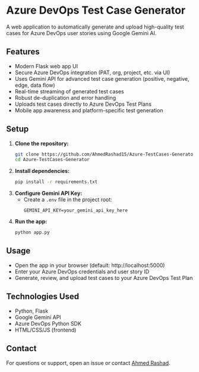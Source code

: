 # Azure DevOps Test Case Generator

A web application to automatically generate and upload high-quality test cases for Azure DevOps user stories using Google Gemini AI.

## Features
- Modern Flask web app UI
- Secure Azure DevOps integration (PAT, org, project, etc. via UI)
- Uses Gemini API for advanced test case generation (positive, negative, edge, data flow)
- Real-time streaming of generated test cases
- Robust de-duplication and error handling
- Uploads test cases directly to Azure DevOps Test Plans
- Mobile app awareness and platform-specific test generation

## Setup
1. **Clone the repository:**
   ```sh
   git clone https://github.com/AhmedRashad15/Azure-TestCases-Generator.git
   cd Azure-TestCases-Generator
   ```
2. **Install dependencies:**
   ```sh
   pip install -r requirements.txt
   ```
3. **Configure Gemini API Key:**
   - Create a `.env` file in the project root:
     ```
     GEMINI_API_KEY=your_gemini_api_key_here
     ```
4. **Run the app:**
   ```sh
   python app.py
   ```

## Usage
- Open the app in your browser (default: http://localhost:5000)
- Enter your Azure DevOps credentials and user story ID
- Generate, review, and upload test cases to your Azure DevOps Test Plan

## Technologies Used
- Python, Flask
- Google Gemini API
- Azure DevOps Python SDK
- HTML/CSS/JS (frontend)

## Contact
For questions or support, open an issue or contact [Ahmed Rashad](mailto:your-email@example.com). 